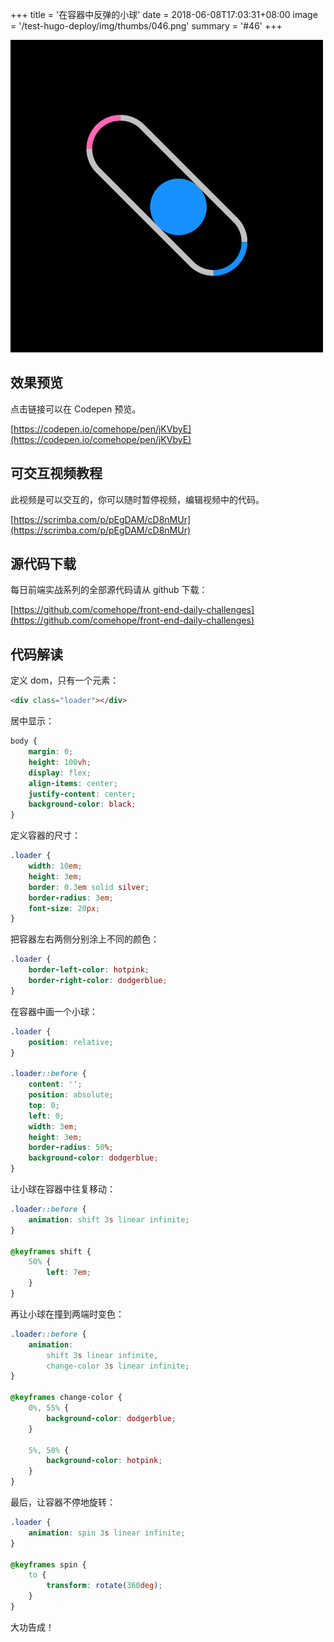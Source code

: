+++
title = '在容器中反弹的小球'
date = 2018-06-08T17:03:31+08:00
image = '/test-hugo-deploy/img/thumbs/046.png'
summary = '#46'
+++

![](./work.png)

## 效果预览

点击链接可以在 Codepen 预览。

[https://codepen.io/comehope/pen/jKVbyE](https://codepen.io/comehope/pen/jKVbyE)

## 可交互视频教程

此视频是可以交互的，你可以随时暂停视频，编辑视频中的代码。

[https://scrimba.com/p/pEgDAM/cD8nMUr](https://scrimba.com/p/pEgDAM/cD8nMUr)

## 源代码下载

每日前端实战系列的全部源代码请从 github 下载：

[https://github.com/comehope/front-end-daily-challenges](https://github.com/comehope/front-end-daily-challenges)

## 代码解读

定义 dom，只有一个元素：
```html
<div class="loader"></div>
```

居中显示：
```css
body {
	margin: 0;
	height: 100vh;
	display: flex;
	align-items: center;
	justify-content: center;
	background-color: black;
}
```

定义容器的尺寸：
```css
.loader {
	width: 10em;
	height: 3em;
	border: 0.3em solid silver;
	border-radius: 3em;
	font-size: 20px;
}
```

把容器左右两侧分别涂上不同的颜色：
```css
.loader {
	border-left-color: hotpink;
	border-right-color: dodgerblue;
}
```

在容器中画一个小球：
```css
.loader {
	position: relative;
}

.loader::before {
	content: '';
	position: absolute;
	top: 0;
	left: 0;
	width: 3em;
	height: 3em;
	border-radius: 50%;
	background-color: dodgerblue;
}
```

让小球在容器中往复移动：
```css
.loader::before {
	animation: shift 3s linear infinite;
}

@keyframes shift {
	50% {
		left: 7em;
	}
}
```

再让小球在撞到两端时变色：
```css
.loader::before {
	animation:
		shift 3s linear infinite,
		change-color 3s linear infinite;
}

@keyframes change-color {
	0%, 55% {
		background-color: dodgerblue;
	}

	5%, 50% {
		background-color: hotpink;
	}
}
```

最后，让容器不停地旋转：
```css
.loader {
	animation: spin 3s linear infinite;
}

@keyframes spin {
	to {
		transform: rotate(360deg);
	}
}
```

大功告成！

